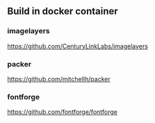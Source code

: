 ## Build in docker container

### imagelayers

https://github.com/CenturyLinkLabs/imagelayers

### packer
https://github.com/mitchellh/packer

### fontforge
https://github.com/fontforge/fontforge
